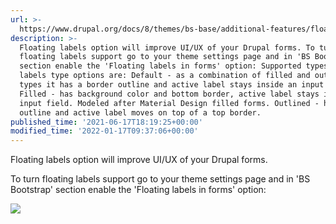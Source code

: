 ```yaml
---
url: >-
  https://www.drupal.org/docs/8/themes/bs-base/additional-features/floating-labels-in-forms
description: >-
  Floating labels option will improve UI/UX of your Drupal forms. To turn
  floating labels support go to your theme settings page and in 'BS Bootstrap'
  section enable the 'Floating labels in forms' option: Supported types Floating
  labels type options are: Default - as a combination of filled and outlined
  types it has a border outline and active label stays inside an input field.
  Filled - has background color and bottom border, active label stays inside an
  input field. Modeled after Material Design filled forms. Outlined - has border
  outline and active label moves on top of a top border.
published_time: '2021-06-17T18:19:25+00:00'
modified_time: '2022-01-17T09:37:06+00:00'
---
```

Floating labels option will improve UI/UX of your Drupal forms.

To turn floating labels support go to your theme settings page and in 'BS Bootstrap' section enable the 'Floating labels in forms' option:

![](https://www.drupal.org/files/Selection_009_7.png)